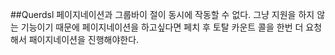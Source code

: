##Querdsl
페이지네이션과 그룹바이 절이 동시에 작동할 수 없다. 그냥 지원을 하지 않는 기능이기 때문에 페이지네이션을 하고싶다면 페치 후 토탈 카운트 콜을 한번 더 요청해서 패이지네이션을 진행해야한다.
